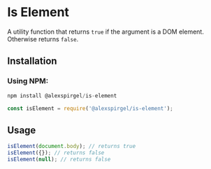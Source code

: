 # Is Element
A utility function that returns `true` if the argument is a DOM element. Otherwise returns `false`.

## Installation

### Using NPM:

```js
npm install @alexspirgel/is-element
```

```js
const isElement = require('@alexspirgel/is-element');
```

## Usage

```js
isElement(document.body); // returns true
isElement({}); // returns false
isElement(null); // returns false
```